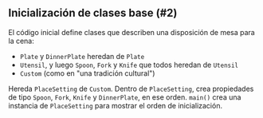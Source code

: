 ## Inicialización de clases base (#2)

El código inicial define clases que describen una disposición de mesa para la cena:

- `Plate` y `DinnerPlate` heredan de `Plate`
- `Utensil`, y luego `Spoon`, `Fork` y `Knife` que todos heredan de `Utensil`
- `Custom` (como en "una tradición cultural")

Hereda `PlaceSetting` de `Custom`. Dentro de `PlaceSetting`, crea propiedades de tipo `Spoon`, `Fork`, `Knife` y `DinnerPlate`, en ese orden. `main()` crea una instancia de `PlaceSetting` para mostrar el orden de inicialización.